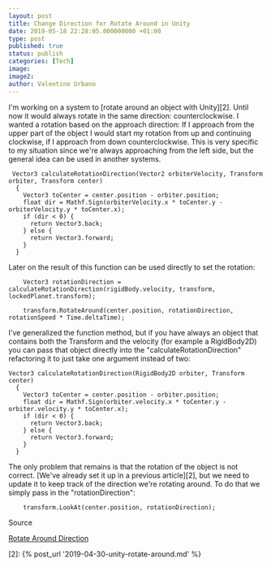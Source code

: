 ```yaml
---
layout: post
title: Change Direction for Rotate Around in Unity
date: 2019-05-18 22:28:05.000000000 +01:00
type: post
published: true
status: publish
categories: [Tech]
image:
image2:
author: Valentino Urbano
---
```


I'm working on a system to [rotate around an object with Unity][2]. Until now it would always rotate in the same direction: counterclockwise. I wanted a rotation based on the approach direction: If I approach from the upper part of the object I would start my rotation from up and continuing clockwise, if I approach from down counterclockwise.
This is very specific to my situation since we're always approaching from the left side, but the general idea can be used in another systems.

```
 Vector3 calculateRotationDirection(Vector2 orbiterVelocity, Transform orbiter, Transform center)
  {
    Vector3 toCenter = center.position - orbiter.position;
    float dir = Mathf.Sign(orbiterVelocity.x * toCenter.y - orbiterVelocity.y * toCenter.x);
    if (dir < 0) {
      return Vector3.back;
    } else {
      return Vector3.forward;
    }
  }
```

Later on the result of this function can be used directly to set the rotation:

```
    Vector3 rotationDirection = calculateRotationDirection(rigidBody.velocity, transform, lockedPlanet.transform);

    transform.RotateAround(center.position, rotationDirection, rotationSpeed * Time.deltaTime);
```

I've generalized the function method, but if you have always an object that contains both the Transform and the velocity (for example a RigidBody2D) you can pass that object directly into the "calculateRotationDirection" refactoring it to just take one argument instead of two:

```
Vector3 calculateRotationDirection(RigidBody2D orbiter, Transform center)
  {
    Vector3 toCenter = center.position - orbiter.position;
    float dir = Mathf.Sign(orbiter.velocity.x * toCenter.y - orbiter.velocity.y * toCenter.x);
    if (dir < 0) {
      return Vector3.back;
    } else {
      return Vector3.forward;
    }
  }
```

The only problem that remains is that the rotation of the object is not correct. [We've already set it up in a previous article][2], but we need to update it to keep track of the direction we're rotating around. To do that we simply pass in the "rotationDirection":

```
    transform.LookAt(center.position, rotationDirection);
```

Source

[Rotate Around Direction][1]

[1]: https://gamedev.stackexchange.com/questions/167492/how-to-determine-what-direction-an-object-should-orbit-around-another

[2]: {% post_url '2019-04-30-unity-rotate-around.md' %}
